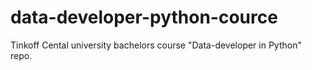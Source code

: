 # data-developer-python-cource
Tinkoff Cental university bachelors course "Data-developer in Python" repo.
